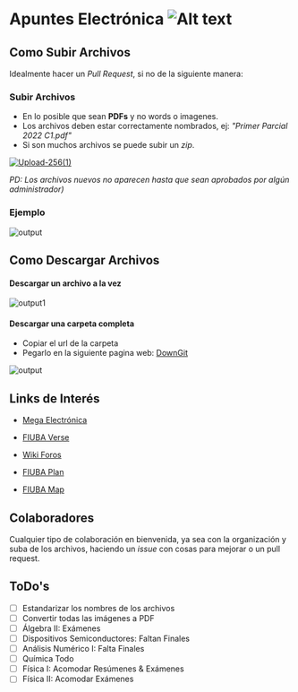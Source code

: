 # Apuntes Electrónica    ![Alt text](https://cms.fi.uba.ar/uploads/logo_FIUBA_color_2_eb5b4d0124.png)
 

## Como Subir Archivos
Idealmente hacer un *Pull Request*, si no de la siguiente manera:

### Subir Archivos
- En lo posible que sean **PDFs** y no words o imagenes.
- Los archivos deben estar correctamente nombrados, ej: *"Primer Parcial 2022 C1.pdf"*
- Si son muchos archivos se puede subir un *zip*.

[![Upload-256(1)](https://user-images.githubusercontent.com/23293753/178126282-689189c9-5e28-43c7-867e-902dbf82afbe.png)
](https://github.com/igonzalezb/FIUBA-Electronica/issues/new?assignees=&labels=New+Files&template=subir-apuntes---ex-menes.md&title=CODIGO+-+NOMBRE_DE_LA_MATERIA)

*PD: Los archivos nuevos no aparecen hasta que sean aprobados por algún administrador)*


### Ejemplo
![output](https://user-images.githubusercontent.com/23293753/178128409-838c5689-f5f6-4f70-808b-d107fbaea50f.gif)

## Como Descargar Archivos
#### Descargar un archivo a la vez
![output1](https://user-images.githubusercontent.com/23293753/178125537-31eeb6ba-b995-43d5-b809-faafdfcf81e0.gif)

#### Descargar una carpeta completa
- Copiar el url de la carpeta
- Pegarlo en la siguiente pagina web: [DownGit](https://downgit.github.io)

![output](https://user-images.githubusercontent.com/23293753/178126978-9efac7db-250f-487a-85dd-6f770e979e01.gif)

## Links de Interés

- [Mega Electrónica](https://mega.nz/folder/jVwnjCDJ#IcPqdY2XnOKU83iyZ5La4w)

- [FIUBA Verse](https://fiubaverse.github.io/)

- [Wiki Foros](http://wiki.foros-fiuba.com.ar/)

- [FIUBA Plan](https://fede.dm/FIUBA-Plan/)

- [FIUBA Map](https://fede.dm/FIUBA-Map/)

## Colaboradores

Cualquier tipo de colaboración en bienvenida, ya sea con la organización y suba de los archivos, haciendo un *issue* con cosas para mejorar o un pull request.

## ToDo's

- [ ] Estandarizar los nombres de los archivos
- [ ] Convertir todas las imágenes a PDF
- [ ] Álgebra II: Exámenes
- [ ] Dispositivos Semiconductores: Faltan Finales
- [ ] Análisis Numérico I: Falta Finales
- [ ] Química Todo
- [ ] Física I: Acomodar Resúmenes & Exámenes
- [ ] Física II: Acomodar Exámenes
